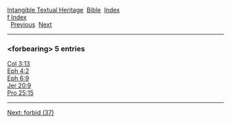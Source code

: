 [Intangible Textual Heritage](../../index)  [Bible](../index) 
[Index](index)   
[f Index](_f_)  
  [Previous](c04387)  [Next](c04389) 

------------------------------------------------------------------------

### &lt;forbearing&gt; 5 entries

[Col 3:13](../kjv/col003.htm#013)  
[Eph 4:2](../kjv/eph004.htm#002)  
[Eph 6:9](../kjv/eph006.htm#009)  
[Jer 20:9](../kjv/jer020.htm#009)  
[Pro 25:15](../kjv/pro025.htm#015)  

------------------------------------------------------------------------

[Next: forbid (37)](c04389)
